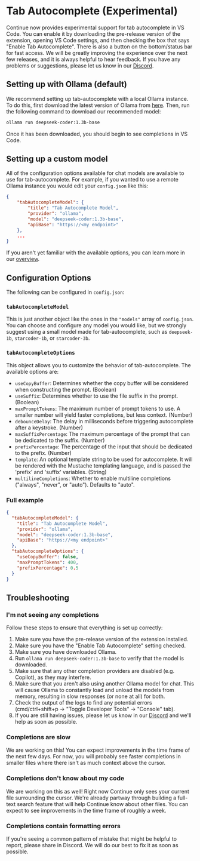 # Tab Autocomplete (Experimental)

Continue now provides experimental support for tab autocomplete in VS Code. You can enable it by downloading the pre-release version of the extension, opening VS Code settings, and then checking the box that says "Enable Tab Autocomplete". There is also a button on the bottom/status bar for fast access. We will be greatly improving the experience over the next few releases, and it is always helpful to hear feedback. If you have any problems or suggestions, please let us know in our [Discord](https://discord.gg/vapESyrFmJ).

## Setting up with Ollama (default)

We recommend setting up tab-autocomplete with a local Ollama instance. To do this, first download the latest version of Ollama from [here](https://ollama.ai). Then, run the following command to download our recommended model:

```bash
ollama run deepseek-coder:1.3b-base
```

Once it has been downloaded, you should begin to see completions in VS Code.

## Setting up a custom model

All of the configuration options available for chat models are available to use for tab-autocomplete. For example, if you wanted to use a remote Ollama instance you would edit your `config.json` like this:

```json title=~/.continue/config.json
{
    "tabAutocompleteModel": {
        "title": "Tab Autocomplete Model",
        "provider": "ollama",
        "model": "deepseek-coder:1.3b-base",
        "apiBase": "https://<my endpoint>"
    },
    ...
}
```

If you aren't yet familiar with the available options, you can learn more in our [overview](../model-setup/overview.md).

## Configuration Options

The following can be configured in `config.json`:

### `tabAutocompleteModel`

This is just another object like the ones in the `"models"` array of `config.json`. You can choose and configure any model you would like, but we strongly suggest using a small model made for tab-autocomplete, such as `deepseek-1b`, `starcoder-1b`, or `starcoder-3b`.

### `tabAutocompleteOptions`

This object allows you to customize the behavior of tab-autocomplete. The available options are:

- `useCopyBuffer`: Determines whether the copy buffer will be considered when constructing the prompt. (Boolean)
- `useSuffix`: Determines whether to use the file suffix in the prompt. (Boolean)
- `maxPromptTokens`: The maximum number of prompt tokens to use. A smaller number will yield faster completions, but less context. (Number)
- `debounceDelay`: The delay in milliseconds before triggering autocomplete after a keystroke. (Number)
- `maxSuffixPercentage`: The maximum percentage of the prompt that can be dedicated to the suffix. (Number)
- `prefixPercentage`: The percentage of the input that should be dedicated to the prefix. (Number)
- `template`: An optional template string to be used for autocomplete. It will be rendered with the Mustache templating language, and is passed the 'prefix' and 'suffix' variables. (String)
- `multilineCompletions`: Whether to enable multiline completions ("always", "never", or "auto"). Defaults to "auto".

### Full example

```json title=~/.continue/config.json
{
  "tabAutocompleteModel": {
    "title": "Tab Autocomplete Model",
    "provider": "ollama",
    "model": "deepseek-coder:1.3b-base",
    "apiBase": "https://<my endpoint>"
  },
  "tabAutocompleteOptions": {
    "useCopyBuffer": false,
    "maxPromptTokens": 400,
    "prefixPercentage": 0.5
  }
}
```

## Troubleshooting

### I'm not seeing any completions

Follow these steps to ensure that everything is set up correctly:

1. Make sure you have the pre-release version of the extension installed.
2. Make sure you have the "Enable Tab Autocomplete" setting checked.
3. Make sure you have downloaded Ollama.
4. Run `ollama run deepseek-coder:1.3b-base` to verify that the model is downloaded.
5. Make sure that any other completion providers are disabled (e.g. Copilot), as they may interfere.
6. Make sure that you aren't also using another Ollama model for chat. This will cause Ollama to constantly load and unload the models from memory, resulting in slow responses (or none at all) for both.
7. Check the output of the logs to find any potential errors (cmd/ctrl+shift+p -> "Toggle Developer Tools" -> "Console" tab).
8. If you are still having issues, please let us know in our [Discord](https://discord.gg/vapESyrFmJ) and we'll help as soon as possible.

### Completions are slow

We are working on this! You can expect improvements in the time frame of the next few days. For now, you will probably see faster completions in smaller files where there isn't as much context above the cursor.

### Completions don't know about my code

We are working on this as well! Right now Continue only sees your current file surrounding the cursor. We're already partway through building a full-text search feature that will help Continue know about other files. You can expect to see improvements in the time frame of roughly a week.

### Completions contain formatting errors

If you're seeing a common pattern of mistake that might be helpful to report, please share in Discord. We will do our best to fix it as soon as possible.
